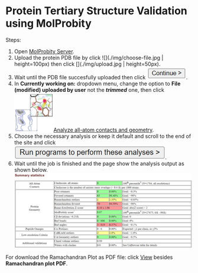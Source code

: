 # Protein Tertiary Structure Validation using MolProbity

Steps:
1. Open [MolProbity Server](http://molprobity.biochem.duke.edu/).
2. Upload the protein PDB file by click ![](./img/choose-file.jpg | height=100px) then click [](./img/upload.jpg | height=50px).
3. Wait until the PDB file succesfully uploaded then click ![](./img/continue.jpg).
4. In **Currently working on:** dropdown menu, change the option to **File (modified) uploaded by user** not the ***trimmed*** one, then click ![](./img/analyze.jpg)<u>Analyze all-atom contacts and geometry</u>.
5. Choose the necessary analysis or keep it default and scroll to the end of the site and click ![](./img/run.jpg).
6. Wait until the job is finished and the page show the analysis output as shown below.
![](./img/output.jpg)

For download the Ramachandran Plot as PDF file: click <u>View</u> besides **Ramachandran plot PDF**.
